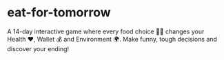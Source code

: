 # eat-for-tomorrow
A 14-day interactive game where every food choice 🍔🥗 changes your Health ❤️, Wallet 💰 and Environment 🌍. Make funny, tough decisions and discover your ending!
